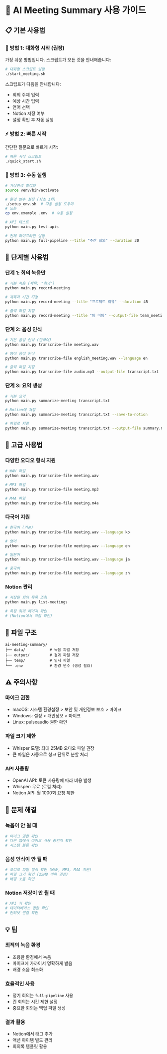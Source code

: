 # 🎤 AI Meeting Summary 사용 가이드

## 📋 기본 사용법

### 🎯 방법 1: 대화형 시작 (권장)

가장 쉬운 방법입니다. 스크립트가 모든 것을 안내해줍니다:

```bash
# 대화형 스크립트 실행
./start_meeting.sh
```

스크립트가 다음을 안내합니다:
- 회의 주제 입력
- 예상 시간 입력  
- 언어 선택
- Notion 저장 여부
- 설정 확인 후 자동 실행

### ⚡ 방법 2: 빠른 시작

간단한 질문으로 빠르게 시작:

```bash
# 빠른 시작 스크립트
./quick_start.sh
```

### 🔧 방법 3: 수동 실행

```bash
# 가상환경 활성화
source venv/bin/activate

# 환경 변수 설정 (최초 1회)
./setup_env.sh  # 자동 설정 도우미
# 또는
cp env.example .env  # 수동 설정

# API 테스트
python main.py test-apis

# 전체 파이프라인 실행
python main.py full-pipeline --title "주간 회의" --duration 30
```

## 🎯 단계별 사용법

### 단계 1: 회의 녹음만

```bash
# 기본 녹음 (제목: "회의")
python main.py record-meeting

# 제목과 시간 지정
python main.py record-meeting --title "프로젝트 리뷰" --duration 45

# 출력 파일 지정
python main.py record-meeting --title "팀 미팅" --output-file team_meeting.wav
```

### 단계 2: 음성 인식

```bash
# 기본 음성 인식 (한국어)
python main.py transcribe-file meeting.wav

# 영어 음성 인식
python main.py transcribe-file english_meeting.wav --language en

# 출력 파일 지정
python main.py transcribe-file audio.mp3 --output-file transcript.txt
```

### 단계 3: 요약 생성

```bash
# 기본 요약
python main.py summarize-meeting transcript.txt

# Notion에 저장
python main.py summarize-meeting transcript.txt --save-to-notion

# 파일로 저장
python main.py summarize-meeting transcript.txt --output-file summary.md
```

## 🔧 고급 사용법

### 다양한 오디오 형식 지원

```bash
# WAV 파일
python main.py transcribe-file meeting.wav

# MP3 파일
python main.py transcribe-file meeting.mp3

# M4A 파일
python main.py transcribe-file meeting.m4a
```

### 다국어 지원

```bash
# 한국어 (기본)
python main.py transcribe-file meeting.wav --language ko

# 영어
python main.py transcribe-file meeting.wav --language en

# 일본어
python main.py transcribe-file meeting.wav --language ja

# 중국어
python main.py transcribe-file meeting.wav --language zh
```

### Notion 관리

```bash
# 저장된 회의 목록 조회
python main.py list-meetings

# 특정 회의 페이지 확인
# (Notion에서 직접 확인)
```

## 📁 파일 구조

```
ai-meeting-summary/
├── data/           # 녹음 파일 저장
├── output/         # 결과 파일 저장
├── temp/           # 임시 파일
└── .env            # 환경 변수 (생성 필요)
```

## ⚠️ 주의사항

### 마이크 권한
- macOS: 시스템 환경설정 > 보안 및 개인정보 보호 > 마이크
- Windows: 설정 > 개인정보 > 마이크
- Linux: pulseaudio 권한 확인

### 파일 크기 제한
- Whisper 모델: 최대 25MB 오디오 파일 권장
- 큰 파일은 자동으로 청크 단위로 분할 처리

### API 사용량
- OpenAI API: 토큰 사용량에 따라 비용 발생
- Whisper: 무료 (로컬 처리)
- Notion API: 월 1000회 요청 제한

## 🚨 문제 해결

### 녹음이 안 될 때
```bash
# 마이크 권한 확인
# 다른 앱에서 마이크 사용 중인지 확인
# 시스템 볼륨 확인
```

### 음성 인식이 안 될 때
```bash
# 오디오 파일 형식 확인 (WAV, MP3, M4A 지원)
# 파일 크기 확인 (25MB 이하 권장)
# 배경 소음 확인
```

### Notion 저장이 안 될 때
```bash
# API 키 확인
# 데이터베이스 권한 확인
# 인터넷 연결 확인
```

## 💡 팁

### 최적의 녹음 환경
- 조용한 환경에서 녹음
- 마이크에 가까이서 명확하게 발음
- 배경 소음 최소화

### 효율적인 사용
- 정기 회의는 `full-pipeline` 사용
- 긴 회의는 시간 제한 설정
- 중요한 회의는 백업 파일 생성

### 결과 활용
- Notion에서 태그 추가
- 액션 아이템 별도 관리
- 회의록 템플릿 활용
